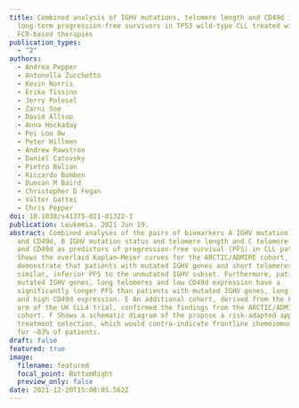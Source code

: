 ```yaml
---
title: Combined analysis of IGHV mutations, telomere length and CD49d identifies
  long-term progression-free survivors in TP53 wild-type CLL treated with
  FCR-based therapies
publication_types:
  - "2"
authors:
  - Andrea Pepper
  - Antonella Zucchetto
  - Kevin Norris
  - Erika Tissino
  - Jerry Polesel
  - Zarni Soe
  - David Allsup
  - Anna Hockaday
  - Pei Loo Ow
  - Peter Hillmen
  - Andrew Rawstron
  - Daniel Catovsky
  - Pietro Bulian
  - Riccardo Bomben
  - Duncan M Baird
  - Christopher D Fegan
  - Valter Gattei
  - Chris Pepper
doi: 10.1038/s41375-021-01322-1
publication: Leukemia. 2021 Jun 19.
abstract: Combined analyses of the pairs of biomarkers A IGHV mutation status
  and CD49d, B IGHV mutation status and telomere length and C telomere length
  and CD49d as predictors of progression-free survival (PFS) in CLL patients. D
  Shows the overlaid Kaplan–Meier curves for the ARCTIC/ADMIRE cohort, which
  demonstrate that patients with mutated IGHV genes and short telomeres have a
  similar, inferior PFS to the unmutated IGHV subset. Furthermore, patients with
  mutated IGHV genes, long telomeres and low CD49d expression have a
  significantly longer PFS than patients with mutated IGHV genes, long telomeres
  and high CD49d expression. E An additional cohort, derived from the FC-treated
  arm of the UK CLL4 trial, confirmed the findings from the ARCTIC/ADMIRE
  cohort. F Shows a schematic diagram of the propose a risk-adapted approach to
  treatment selection, which would contra-indicate frontline chemoimmunotherapy
  for ~83% of patients.
draft: false
featured: true
image:
  filename: featured
  focal_point: BottomRight
  preview_only: false
date: 2021-12-20T15:08:05.562Z
---
```


